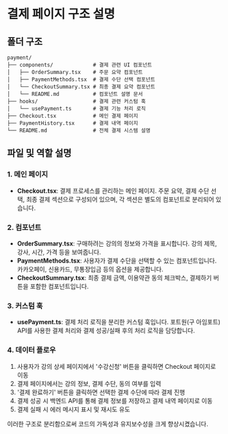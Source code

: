 
# 결제 페이지 구조 설명

## 폴더 구조

```
payment/
├── components/             # 결제 관련 UI 컴포넌트
│   ├── OrderSummary.tsx    # 주문 요약 컴포넌트
│   ├── PaymentMethods.tsx  # 결제 수단 선택 컴포넌트
│   └── CheckoutSummary.tsx # 최종 결제 요약 컴포넌트
│   └── README.md           # 컴포넌트 설명 문서
├── hooks/                  # 결제 관련 커스텀 훅
│   └── usePayment.ts       # 결제 기능 처리 로직
├── Checkout.tsx            # 메인 결제 페이지
├── PaymentHistory.tsx      # 결제 내역 페이지
└── README.md               # 전체 결제 시스템 설명
```

## 파일 및 역할 설명

### 1. 메인 페이지

- **Checkout.tsx**: 결제 프로세스를 관리하는 메인 페이지. 주문 요약, 결제 수단 선택, 최종 결제 섹션으로 구성되어 있으며, 각 섹션은 별도의 컴포넌트로 분리되어 있습니다.

### 2. 컴포넌트

- **OrderSummary.tsx**: 구매하려는 강의의 정보와 가격을 표시합니다. 강의 제목, 강사, 시간, 가격 등을 보여줍니다.
- **PaymentMethods.tsx**: 사용자가 결제 수단을 선택할 수 있는 컴포넌트입니다. 카카오페이, 신용카드, 무통장입금 등의 옵션을 제공합니다.
- **CheckoutSummary.tsx**: 최종 결제 금액, 이용약관 동의 체크박스, 결제하기 버튼을 포함한 컴포넌트입니다.

### 3. 커스텀 훅

- **usePayment.ts**: 결제 처리 로직을 분리한 커스텀 훅입니다. 포트원(구 아임포트) API를 사용한 결제 처리와 결제 성공/실패 후의 처리 로직을 담당합니다.

### 4. 데이터 플로우

1. 사용자가 강의 상세 페이지에서 '수강신청' 버튼을 클릭하면 Checkout 페이지로 이동
2. 결제 페이지에서는 강의 정보, 결제 수단, 동의 여부를 입력
3. '결제 완료하기' 버튼을 클릭하면 선택한 결제 수단에 따라 결제 진행
4. 결제 성공 시 백엔드 API를 통해 결제 정보를 저장하고 결제 내역 페이지로 이동
5. 결제 실패 시 에러 메시지 표시 및 재시도 유도

이러한 구조로 분리함으로써 코드의 가독성과 유지보수성을 크게 향상시켰습니다.
